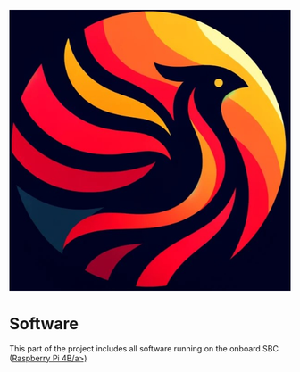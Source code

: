 ![pheonix logo](/assets/logo_cropped.jpg)
# Software
This part of the project includes all software running on the onboard SBC (<a href="https://www.raspberrypi.com/products/raspberry-pi-4-model-b/">Raspberry Pi 4B/a>)